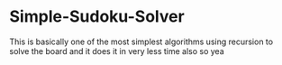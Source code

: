# Simple-Sudoku-Solver
This is basically one of the most simplest algorithms using recursion to solve the board and it does it in very less time also so yea 
